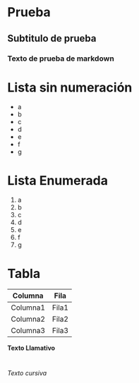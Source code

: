 # Prueba
## Subtitulo de prueba
### Texto de prueba de markdown

# Lista sin numeración
* a
* b
* c
* d
* e
* f
* g

# Lista Enumerada
1. a
1. b
1. c
1. d
1. e
1. f
1. g

# Tabla
| Columna | Fila |
|---------|------|
| Columna1 | Fila1 |
| Columna2 | Fila2 |
| Columna3 | Fila3 |


**Texto Llamativo**
#
_Texto cursiva_